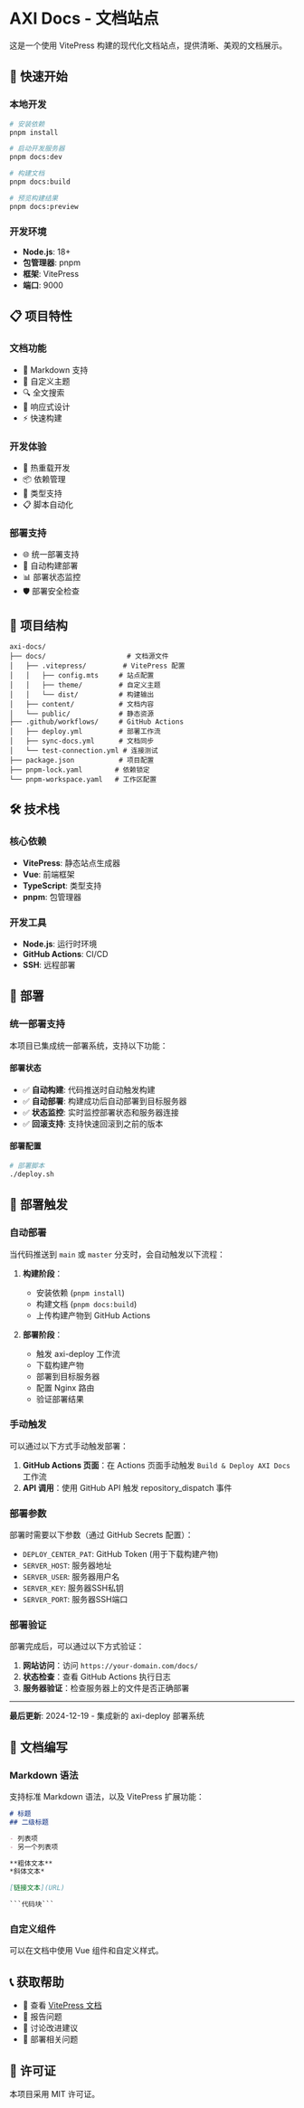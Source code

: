 # AXI Docs - 文档站点

这是一个使用 VitePress 构建的现代化文档站点，提供清晰、美观的文档展示。

## 🚀 快速开始

### 本地开发

```bash
# 安装依赖
pnpm install

# 启动开发服务器
pnpm docs:dev

# 构建文档
pnpm docs:build

# 预览构建结果
pnpm docs:preview
```

### 开发环境

- **Node.js**: 18+
- **包管理器**: pnpm
- **框架**: VitePress
- **端口**: 9000

## 📋 项目特性

### 文档功能
- 📝 Markdown 支持
- 🎨 自定义主题
- 🔍 全文搜索
- 📱 响应式设计
- ⚡ 快速构建

### 开发体验
- 🚀 热重载开发
- 📦 依赖管理
- 🔧 类型支持
- 📋 脚本自动化

### 部署支持
- 🌐 统一部署支持
- 🔄 自动构建部署
- 📊 部署状态监控
- 🛡️ 部署安全检查

## 📁 项目结构

```
axi-docs/
├── docs/                    # 文档源文件
│   ├── .vitepress/         # VitePress 配置
│   │   ├── config.mts     # 站点配置
│   │   ├── theme/         # 自定义主题
│   │   └── dist/          # 构建输出
│   ├── content/           # 文档内容
│   └── public/            # 静态资源
├── .github/workflows/     # GitHub Actions
│   ├── deploy.yml         # 部署工作流
│   ├── sync-docs.yml      # 文档同步
│   └── test-connection.yml # 连接测试
├── package.json           # 项目配置
├── pnpm-lock.yaml        # 依赖锁定
└── pnpm-workspace.yaml   # 工作区配置
```

## 🛠️ 技术栈

### 核心依赖
- **VitePress**: 静态站点生成器
- **Vue**: 前端框架
- **TypeScript**: 类型支持
- **pnpm**: 包管理器

### 开发工具
- **Node.js**: 运行时环境
- **GitHub Actions**: CI/CD
- **SSH**: 远程部署

## 🚀 部署

### 统一部署支持

本项目已集成统一部署系统，支持以下功能：

#### 部署状态
- ✅ **自动构建**: 代码推送时自动触发构建
- ✅ **自动部署**: 构建成功后自动部署到目标服务器
- ✅ **状态监控**: 实时监控部署状态和服务器连接
- ✅ **回滚支持**: 支持快速回滚到之前的版本

#### 部署配置
```bash
# 部署脚本
./deploy.sh
```

## 🔄 部署触发

### 自动部署

当代码推送到 `main` 或 `master` 分支时，会自动触发以下流程：

1. **构建阶段**：
   - 安装依赖 (`pnpm install`)
   - 构建文档 (`pnpm docs:build`)
   - 上传构建产物到 GitHub Actions

2. **部署阶段**：
   - 触发 axi-deploy 工作流
   - 下载构建产物
   - 部署到目标服务器
   - 配置 Nginx 路由
   - 验证部署结果

### 手动触发

可以通过以下方式手动触发部署：

1. **GitHub Actions 页面**：在 Actions 页面手动触发 `Build & Deploy AXI Docs` 工作流
2. **API 调用**：使用 GitHub API 触发 repository_dispatch 事件

### 部署参数

部署时需要以下参数（通过 GitHub Secrets 配置）：

- `DEPLOY_CENTER_PAT`: GitHub Token (用于下载构建产物)
- `SERVER_HOST`: 服务器地址
- `SERVER_USER`: 服务器用户名
- `SERVER_KEY`: 服务器SSH私钥
- `SERVER_PORT`: 服务器SSH端口

### 部署验证

部署完成后，可以通过以下方式验证：

1. **网站访问**：访问 `https://your-domain.com/docs/`
2. **状态检查**：查看 GitHub Actions 执行日志
3. **服务器验证**：检查服务器上的文件是否正确部署

---

**最后更新**: 2024-12-19 - 集成新的 axi-deploy 部署系统

## 📖 文档编写

### Markdown 语法
支持标准 Markdown 语法，以及 VitePress 扩展功能：

```markdown
# 标题
## 二级标题

- 列表项
- 另一个列表项

**粗体文本**
*斜体文本*

[链接文本](URL)

```代码块```
```

### 自定义组件
可以在文档中使用 Vue 组件和自定义样式。

## 📞 获取帮助

- 📖 查看 [VitePress 文档](https://vitepress.dev/)
- 🐛 报告问题
- 💬 讨论改进建议
- 🚀 部署相关问题

## 📄 许可证

本项目采用 MIT 许可证。

<!-- 更新时间戳: 2025-08-06 15:05:00 -->